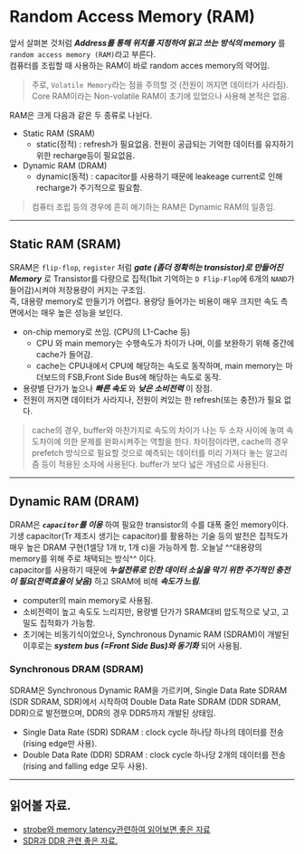 # Random Access Memory (RAM)

앞서 살펴본 것처럼 ***Address를 통해 위치를 지정하여 읽고 쓰는 방식의 memory*** 를 `random access memory (RAM)`라고 부른다.  
컴퓨터를 조립할 때 사용하는 RAM이 바로 random acces memory의 약어임.

> 주로, `Volatile Memory`라는 점을 주의할 것 (전원이 꺼지면 데이터가 사라짐). Core RAM이라는 Non-volatile RAM이 초기에 있었으나 사용해 본적은 없음.

RAM은 크게 다음과 같은 두 종류로 나뉜다.

* Static RAM (SRAM)
    - static(정적) : refresh가 필요없음. 전원이 공급되는 기억한 데이터를 유지하기 위한 recharge등이 필요없음.
* Dynamic RAM (DRAM)
    - dynamic(동적) : capacitor를 사용하기 때문에 leakeage current로 인해 recharge가 주기적으로 필요함.

> 컴퓨터 조립 등의 경우에 흔히 애기하는 RAM은 Dynamic RAM의 일종임.

---

## Static RAM (SRAM)

SRAM은 `flip-flop`, `register` 처럼 ***gate (좀더 정확히는 transistor)로 만들어진 Memory*** 로 Transistor를 다량으로 집적(1bit 기억하는 `D Flip-Flop`에 6개의 `NAND`가 들어감)시켜야 저장용량이 커지는 구조임.  
즉, 대용량 memory로 만들기가 어렵다. 용량당 들어가는 비용이 매우 크지만 속도 측면에서는 매우 높은 성능을 보인다.

* on-chip memory로 쓰임. (CPU의 L1-Cache 등)
    * CPU 와  main memory는 수행속도가 차이가 나며, 이를 보완하기 위해 중간에  cache가 들어감.
    * cache는 CPU내에서  CPU에 해당하는 속도로 동작하며, main memory는 마더보드의 FSB,Front Side Bus에 해당하는 속도로 동작. 
* 용량별 단가가 높으나 ***빠른 속도*** 와 ***낮은 소비전력*** 이 장점.
* 전원이 꺼지면 데이터가 사라지나, 전원이 켜있는 한 refresh(또는 충전)가 필요 없다.

> cache의 경우, buffer와 마찬가지로 속도의 차이가 나는 두 소자 사이에 놓여 속도차이에 의한 문제를 완화시켜주는 역할을 한다. 차이점이라면, cache의 경우 prefetch 방식으로 필요할 것으로 예측되는 데이터를 미리 가져다 놓는 알고리즘 등이 적용된 소자에 사용된다. buffer가 보다 넓은 개념으로 사용된다.

---

## Dynamic RAM (DRAM)

DRAM은 ***`capacitor`를 이용*** 하여 필요한 transistor의 수를 대폭 줄인 memory이다. 기생 capacitor(Tr 제조시 생기는 capacitor)를 활용하는 기술 등의 발전은 집적도가 매우 높은 DRAM 구현(1셀당 1개 tr, 1개 c)을 가능하게 함. 오늘날 ^^대용량의 memory를 위해 주로 채택되는 방식^^ 이다.  
capacitor를 사용하기 때문에 ***누설전류로 인한 데이터 소실을 막기 위한 주기적인 충전이 필요(전력효율이 낮음)*** 하고 SRAM에 비해 ***속도가 느림***.

* computer의 main memory로 사용됨.
* 소비전력이 높고 속도도 느리지만, 용량별 단가가 SRAM대비 압도적으로 낮고, 고밀도 집적화가 가능함.
* 초기에는 비동기식이었으나, Synchronous Dynamic RAM (SDRAM)이 개발된 이후로는 ***system bus (=Front Side Bus)와 동기화*** 되어 사용됨.

### Synchronous DRAM (SDRAM)

SDRAM은 Synchronous Dynamic RAM을 가르키며, Single Data Rate SDRAM (SDR SDRAM, SDR)에서 시작하여 Double Data Rate SDRAM (DDR SDRAM, DDR)으로 발전했으며, DDR의 경우 DDR5까지 개발된 상태임.

* Single Data Rate (SDR) SDRAM : clock cycle 하나당 하나의 데이터를 전송 (rising edge만 사용).
* Double Data Rate (DDR) SDRAM : clock cycle 하나당 2개의 데이터를 전송 (rising and falling edge 모두 사용).

---

## 읽어볼 자료.

* [strobe와 memory latency관련하여 읽어보면 좋은 자료](http://m.enuri.com/knowcom/detail.jsp?kbno=35825&bbsname=guide&cateno=&page=1)
* [SDR과 DDR 관련 좋은 자료.](https://blog.naver.com/techref/222261992447)